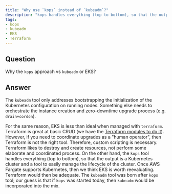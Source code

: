 ```yaml
---
title: "Why use `kops` instead of `kubeadm`?"
description: "kops handles everything (top to bottom), so that the output is a Kubernetes cluster and a tool to easily manage the lifecycle of the cluster."
tags:
- kops
- kubeadm
- EKS
- Terraform
---
```


## Question

Why the `kops` approach vs `kubeadm` or EKS?


## Answer

The `kubeadm` tool only addresses bootstrapping the initialization of the Kubernetes configuration on running nodes. Something else needs to orchestrate the instance creation and zero-downtime upgrade process (e.g. `drain+cordon`).

For the same reason, EKS is less than ideal when managed with `terraform`. Terraform is great at basic CRUD (we have the [Terraform modules to do it](https://github.com/cloudposse/terraform-aws-eks-cluster)). However, if you need to coordinate upgrades as a "human operator", then Terraform is not the right tool. Therefore, custom scripting is necessary. Terraform likes to destroy and create resources, not perform some elaborate and coordinated process. On the other hand, the `kops` tool handles everything (top to bottom), so that the output is a Kubernetes cluster and a tool to easily manage the lifecycle of the cluster. Once AWS Fargate supports Kubernetes, then we think EKS is worth reevaluating. Terraform would then be adequate. The `kubeadm` tool was born after `kops` tool; our guess is that if `kops` was started today, then `kubeadm` would be incorporated into the mix.
